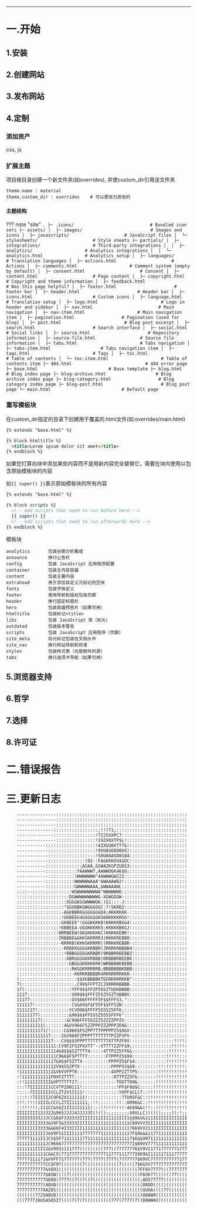 -----
###  ###

# 一.开始 #

## 1.安装 ##
## 2.创建网站 ##
## 3.发布网站 ##
## 4.定制 ##

### 添加资产 ###
css, js
### 扩展主题 ###
项目根目录创建一个新文件夹(如overrides), 并使custom_dir引用该文件夹

	theme.name : material
	theme.custom_dir : overrides	# 可以更改为其他的
#### 主题结构 ####
??? note "site"
	```
	.
	├─ .icons/                             # Bundled icon sets
	├─ assets/
	│  ├─ images/                          # Images and icons
	│  ├─ javascripts/                     # JavaScript files
	│  └─ stylesheets/                     # Style sheets
	├─ partials/
	│  ├─ integrations/                    # Third-party integrations
	│  │  ├─ analytics/                    # Analytics integrations
	│  │  └─ analytics.html                # Analytics setup
	│  ├─ languages/                       # Translation languages
	│  ├─ actions.html                     # Actions
	│  ├─ comments.html                    # Comment system (empty by default)
	│  ├─ consent.html                     # Consent
	│  ├─ content.html                     # Page content
	│  ├─ copyright.html                   # Copyright and theme information
	│  ├─ feedback.html                    # Was this page helpful?
	│  ├─ footer.html                      # Footer bar
	│  ├─ header.html                      # Header bar
	│  ├─ icons.html                       # Custom icons
	│  ├─ language.html                    # Translation setup
	│  ├─ logo.html                        # Logo in header and sidebar
	│  ├─ nav.html                         # Main navigation
	│  ├─ nav-item.html                    # Main navigation item
	│  ├─ pagination.html                  # Pagination (used for blog)
	│  ├─ post.html                        # Blog post excerpt
	│  ├─ search.html                      # Search interface
	│  ├─ social.html                      # Social links
	│  ├─ source.html                      # Repository information
	│  ├─ source-file.html                 # Source file information
	│  ├─ tabs.html                        # Tabs navigation
	│  ├─ tabs-item.html                   # Tabs navigation item
	│  ├─ tags.html                        # Tags
	│  ├─ toc.html                         # Table of contents
	│  └─ toc-item.html                    # Table of contents item
	├─ 404.html                            # 404 error page
	├─ base.html                           # Base template
	├─ blog.html                           # Blog index page
	├─ blog-archive.html                   # Blog archive index page
	├─ blog-category.html                  # Blog category index page
	├─ blog-post.html                      # Blog post page
	└─ main.html                           # Default page
	```
### 重写模板块 ###
在custom_dir指定的目录下创建用于覆盖的.html文件(如:overrides/main.html)

```html title="overrides/main.html"
{% extends "base.html" %}

{% block htmltitle %}
  <title>Lorem ipsum dolor sit amet</title>
{% endblock %}
```

如果您打算向块中添加某些内容而不是用新内容完全替换它，需要在块内使用以包含原始模板块的内容

如`{{ super() }}`表示原始模板块的所有内容

```html title="overrides/main.html"
{% extends "base.html" %}

{% block scripts %}
  <!-- Add scripts that need to run before here -->
  {{ super() }}
  <!-- Add scripts that need to run afterwards here -->
{% endblock %}
```
模板块

	analytics		包装谷歌分析集成
	announce		换行公告栏
	config			包装 JavaScript 应用程序配置
	container		包装主内容容器
	content			包装主要内容
	extrahead		用于添加自定义元标记的空块
	fonts			包装字体定义
	footer			使用导航和版权包装页脚
	header			换行固定标题栏
	hero			包装英雄预告片（如果可用）
	htmltitle		包装标记<title>
	libs			包装 JavaScript 库（标头）
	outdated		包装版本警告
	scripts			包装 JavaScript 应用程序（页脚）
	site_meta		将元标记包装在文档头中
	site_nav		换行网站导航和目录
	styles			包装样式表（也是额外的源）
	tabs			换行选项卡导航（如果可用）



## 5.浏览器支持 ##
## 6.哲学 ##
## 7.选择 ##
## 8.许可证 ##

# 二.错误报告 #

# 三.更新日志 #

		---------------::::::::::::::::::::::::::::::::::::::::::::::::::
		---------------::::::::::::::::::::::::::::::::::::::::::::::::::
		---------------::::::::::::::::::::::::::::::::::::::::::::::::::
		--------------:::::::::::::::::;!!)71;:::::::::::::::::::::::::::
		--------------::::::::::::::::!7I25XXPC7:::::::::::::::::::::::::
		---------------:::::::::::::::!I9ZX0XTP$L!:::::::::::::::::::::::
		-----------:::::::::::::::::::!4ZXUU0XTTT&!::::::::::::::::::::::
		------------::::::::::::::::::!9XU8UO8O0UX)::::::::::::::::::::::
		------------::::::::::::::::-:!50U88ASD8S84::::::::::::::::::::::
		------------::::::::::::::(92-:FAGKKKOVASDC::::::::::::::::::::::
		-----------:::::::::::::;ASAA,&SWAZKGPZUDS3::::::::::::::::::::::
		-----------::::::::::::YAAWWWT,AAWWOGK46$O;::::::::::::::::::::::
		------------::::::::::)WWWWWWW"4AWWWGW222::::::::::::::::::::::::
		-----------:::::::::::WWWWWWAAA"AWAAAW82!::::::::::::::::::::::::
		-----------:::::::::::GWWWWWAAA,&WWAAAWL:::::::::::::::::::::::::
		::::--::::-::::::::::WGWWWWWWWWA"WWWWWW6:::::::::::::::::::::::::
		::::-:::::::::::::::DGWWWWWWWWWG-XGWGDGW-::::::::::::::::::::::::
		:::::::::::::::::::XGGGKGGWWWWGK:)G1:::-J::::::::::::::::::::::::
		::::::::::::::::::"GGGRBKGWGGGGGC:7!5KRB2::::::::::::::::::::::::
		:::::::::::::::::-AGKBBR6GGGGGGGD4;0KKRKKK-::::::::::::::::::::::
		:::::::::::::::::!GKBEEG4GGGGGGKG68KKKKRGG!::::::::::::::::::::::
		:::::::::::::::::GKBEEE"!GGGKKKK0)KKKKKBGG4::::::::::::::::::::::
		::::::::::::::::!KBBEEA-UGGKKKKK5;KKKKKBKGJ::::::::::::::::::::::
		::::::::::::::::0RRBEEW)GKGKKKKKC)KKKKKEBR!::::::::::::::::::::::
		::::::::::::::::IRBBBE&GKKGKRRRR3)RKKKREBBO::::::::::::::::::::::
		::::::::::::::::-RRRRB)KKKGKRRRR((RRKKREBBR-:::::::::::::::::::::
		:::::::::::::::::-RRBEKGGGGKRBBR(JRRRKRBBBB4:::::::::::::::::::::
		::::::::::::::::::!RBBGGGGGKRBBR)9RBBRRBEBBZ:::::::::::::::::::::
		:::::::::::::::::::6BRGGGGKKRBBB)ORBBBRBEEBK:::::::::::::::::::::
		::::::::::::::::::::GBGGGKKKKKRR)WRBBBBKBEBB:::::::::::::::::::::
		:::::::::::::::::::::RKGGKRRRRRB;BBBBBBBKBBB:::::::::::::::::::::
		:::::::::::::::::::::-KKRRRBBBBR4RRRRRRRKKR-:::::::::::::::::::::
		(::::::::::::::::::::::$$XKBBBBKTEERKRRRKKB":::::::::::::::::::::
		7(::::::::::::::::::::,C99$FFPTZCZXRRRRBBBB-:::::::::::::::::::::
		17(::::::::::::::::::YFF9$$FFZP555ZTUDKBBBB::::::::::::::::::::::
		1117:::::::::::::::::$99$6$FFFZ55Z55ZTXBBBV::::::::::::::::::::::
		11177::::::::::::::::UV$66FFFFF5F$$FFF53,":::::::::::::::::::::::
		111117!:::::::::::::-CV&69$F$F55F$$FF5ZW:::::::::::::::::::::::::
		1111117!::::::::::::YCV996$FFFF5555Z5FF6;::::::::::::::::::::::::
		11111177):::::::::::&96$6$FF555Z5555FFF6"::::::::::::::::::::::::
		111111117):::::::::&C996FFF55ZZZ5ZZZZPPZV-:::::::::::::::::::::::
		1111111111(:::::::4&VV966F5ZZPPPZZZPPPZ69&:::::::::::::::::::::::
		11111111171(!::::-C&966$F5ZPPTTTPPPPPZ5$9&V::::::::::::::::::::::
		1111111111117::::2&V966FZPPPTTTTTTTTPZZFVFV-:::::::::::::::::::::
		11111111111117:::CV$$$5PPPTTTTTTTTTXTTPZF6V-::::::::::::::::!!!!:
		111111111111111:CV9FZF5ZPXXTT"-:XTTTTZZFF$9;:::::::::::::::!!!!!:
		1111111111111114&9$$$5ZTTTT4:::::4TTPZZ5FF6&::::::::::::::!!!!!!:
		111111111111111C966$F5PTTT7:::::::FTPPPZ5$99:::::::::::::!!!!!:::
		111111111111117&9$$F5ZTTX-:::::::::PPPPZ5$F$4::::::::::::!!!!!!!!
		111111111111112V9$55ZPTX-:::::::::::PPPP55$69-::::::::!!:!!!!!!!:
		!111111111111I&V6VVFPT0:::::::::::::4XPPZZTTP5::::::::!!!!!!!!!!!
		:!11111111111F0XFZTTTT:::::::::::::::0TTPZZ5F&:::::::!!!!!!!!!!!!
		:!!111IIIIIII&VPTTTTTI7::::::::::::::-TOXTT09&:::::::!!!!!!!!!!!!
		:::!7IIIIIII1CCVTPZO0111!:::::::::::::!PF$F0U$C:::::!!!!!!!!!!!!!
		:::::7IIIIIIICCLZTZV1II11!:::::::::::::YXPF$CLC7::!!!!!!!!!!!!!!!
		:::!:!7IIIII2C9F6ZX1111111!:::::::::::::7TU05F&C::!!!!!!!!!!!!!!!
		!!!:!!!)1IIILCCCLZ7II111111;:!!:::::::!!::O096&C::!!!!!!!!!!!!!!!
		::!!!!!!;111CC&V$Z1II1111111(:::!!!!!!!!!:46$9&&(!!::!!!!!!!!!!!!
		IIIIIIII13JJ22&965JJJJ4JJJJ3I()(();;;;;;;;;$9VLLC))((();;;;));!;;
		I33333333JJJCC&6$F333333IIIII111II11111III1$$9&V&111IIIIIIIIIIIII
		IIIIIIII3333&V9F5&33333IIIII111111111111111C69VVV31I1111111IIIIII
		IIIIIIII3333&&66F4I33IIII111111111111I111117669VV2111IIIIII111III
		IIIIIIIIIIIJ&V9F51IIII1117777777111111111117F$9&&&117711111111111
		777771111IIJCV$5F711111117711111111111111117$6&&99711111111111111
		11111111111JC9666777777777777777777777777777I$69VV777111111111111
		1111111IIII2&V9931111777(((((((((777((77777776$V9VI17717777771777
		11111111111C&&C5(7717777777777777711777111777I669&I11111711177777
		77777111171&VVFF71777777(777(7777(7777(7777777$69VC77777777777177
		77777777777CC$F97((((((((7(((((((((((((7(((((7$6&5V77777777777777
		77777777777&V601((((((((((((((((((((((((((((((7FF6V7777(((7777777
		77777777777UASW((((7(((((((((((((((((((((((((((FASK77((((((77((((
		77777777777GD88(7777((7((7((7((((((((((((((((((;ADS77777(((((((((
		7777777777(AOU8(((((((((((((((((((()((((((((((((88OD(((()((((((((
		7777777777XAZ0S((((((((((((()(((((()))((((((((((UUOA((((77(((((((
		(((((((772SA8UO)((((((((((((((((((((()((((((((()O08W9((((((((((((
		(((7777J6USAS8S27((((7(7(7((((((((((777(7777(7()D8WWAV)((((((((((
